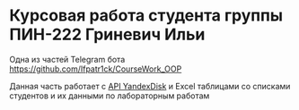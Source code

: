 # Курсовая работа студента группы ПИН-222 Гриневич Ильи
Одна из частей Telegram бота https://github.com/Ifpatr1ck/CourseWork_OOP

Данная часть работает с [API YandexDisk](https://yandex.ru/dev/disk/api/concepts/about.html) и Excel таблицами со списками студентов и их данными по лабораторным работам
